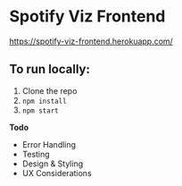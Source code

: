 # Spotify Viz Frontend

https://spotify-viz-frontend.herokuapp.com/

## To run locally:

1. Clone the repo
2. `npm install`
3. `npm start`


**Todo**
* Error Handling 
* Testing
* Design & Styling
* UX Considerations
